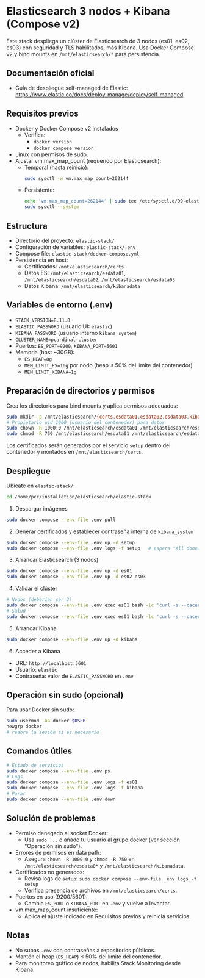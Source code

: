 # Elasticsearch 3 nodos + Kibana (Compose v2)

Este stack despliega un clúster de Elasticsearch de 3 nodos (es01, es02, es03) con seguridad y TLS habilitados, más Kibana. Usa Docker Compose v2 y bind mounts en `/mnt/elasticsearch/*` para persistencia.

## Documentación oficial
- Guía de despliegue self-managed de Elastic: https://www.elastic.co/docs/deploy-manage/deploy/self-managed

## Requisitos previos
- Docker y Docker Compose v2 instalados
  - Verifica:
    - `docker version`
    - `docker compose version`
- Linux con permisos de sudo.
- Ajustar vm.max_map_count (requerido por Elasticsearch):
  - Temporal (hasta reinicio):
    ```bash
    sudo sysctl -w vm.max_map_count=262144
    ```
  - Persistente:
    ```bash
    echo 'vm.max_map_count=262144' | sudo tee /etc/sysctl.d/99-elasticsearch.conf
    sudo sysctl --system
    ```

## Estructura
- Directorio del proyecto: `elastic-stack/`
- Configuración de variables: `elastic-stack/.env`
- Compose file: `elastic-stack/docker-compose.yml`
- Persistencia en host:
  - Certificados: `/mnt/elasticsearch/certs`
  - Datos ES: `/mnt/elasticsearch/esdata01`, `/mnt/elasticsearch/esdata02`, `/mnt/elasticsearch/esdata03`
  - Datos Kibana: `/mnt/elasticsearch/kibanadata`

## Variables de entorno (.env)
- `STACK_VERSION=8.11.0`
- `ELASTIC_PASSWORD` (usuario UI: `elastic`)
- `KIBANA_PASSWORD` (usuario interno `kibana_system`)
- `CLUSTER_NAME=pcardinal-cluster`
- Puertos: `ES_PORT=9200`, `KIBANA_PORT=5601`
- Memoria (host ~30GB):
  - `ES_HEAP=8g`
  - `MEM_LIMIT_ES=10g` por nodo (heap ≤ 50% del límite del contenedor)
  - `MEM_LIMIT_KIBANA=1g`

## Preparación de directorios y permisos
Crea los directorios para bind mounts y aplica permisos adecuados:
```bash
sudo mkdir -p /mnt/elasticsearch/{certs,esdata01,esdata02,esdata03,kibanadata}
# Propietario uid 1000 (usuario del contenedor) para datos
sudo chown -R 1000:0 /mnt/elasticsearch/esdata01 /mnt/elasticsearch/esdata02 /mnt/elasticsearch/esdata03 /mnt/elasticsearch/kibanadata
sudo chmod -R 750 /mnt/elasticsearch/esdata01 /mnt/elasticsearch/esdata02 /mnt/elasticsearch/esdata03 /mnt/elasticsearch/kibanadata
```
Los certificados serán generados por el servicio `setup` dentro del contenedor y montados en `/mnt/elasticsearch/certs`.

## Despliegue
Ubícate en `elastic-stack/`:
```bash
cd /home/pcc/installation/elasticsearch/elastic-stack
```

1) Descargar imágenes
```bash
sudo docker compose --env-file .env pull
```

2) Generar certificados y establecer contraseña interna de `kibana_system`
```bash
sudo docker compose --env-file .env up -d setup
sudo docker compose --env-file .env logs -f setup   # espera "All done!"
```

3) Arrancar Elasticsearch (3 nodos)
```bash
sudo docker compose --env-file .env up -d es01
sudo docker compose --env-file .env up -d es02 es03
```

4) Validar el clúster
```bash
# Nodos (deberían ser 3)
sudo docker compose --env-file .env exec es01 bash -lc 'curl -s --cacert config/certs/ca/ca.crt -u "elastic:${ELASTIC_PASSWORD}" https://localhost:9200/_cat/nodes?v'
# Salud
sudo docker compose --env-file .env exec es01 bash -lc 'curl -s --cacert config/certs/ca/ca.crt -u "elastic:${ELASTIC_PASSWORD}" https://localhost:9200/_cluster/health?pretty'
```

5) Arrancar Kibana
```bash
sudo docker compose --env-file .env up -d kibana
```

6) Acceder a Kibana
- URL: `http://localhost:5601`
- Usuario: `elastic`
- Contraseña: valor de `ELASTIC_PASSWORD` en `.env`

## Operación sin sudo (opcional)
Para usar Docker sin sudo:
```bash
sudo usermod -aG docker $USER
newgrp docker
# reabre la sesión si es necesario
```

## Comandos útiles
```bash
# Estado de servicios
sudo docker compose --env-file .env ps
# Logs
sudo docker compose --env-file .env logs -f es01
sudo docker compose --env-file .env logs -f kibana
# Parar
sudo docker compose --env-file .env down
```

## Solución de problemas
- Permiso denegado al socket Docker:
  - Usa `sudo ...` o añade tu usuario al grupo docker (ver sección "Operación sin sudo").
- Errores de permisos en data path:
  - Asegura `chown -R 1000:0` y `chmod -R 750` en `/mnt/elasticsearch/esdata0*` y `/mnt/elasticsearch/kibanadata`.
- Certificados no generados:
  - Revisa logs de `setup`: `sudo docker compose --env-file .env logs -f setup`
  - Verifica presencia de archivos en `/mnt/elasticsearch/certs`.
- Puertos en uso (9200/5601):
  - Cambia `ES_PORT` o `KIBANA_PORT` en `.env` y vuelve a levantar.
- vm.max_map_count insuficiente:
  - Aplica el ajuste indicado en Requisitos previos y reinicia servicios.

## Notas
- No subas `.env` con contraseñas a repositorios públicos.
- Mantén el heap (`ES_HEAP`) ≤ 50% del límite del contenedor.
- Para monitoreo gráfico de nodos, habilita Stack Monitoring desde Kibana.
